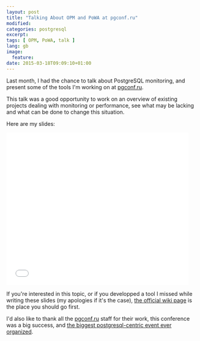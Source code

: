 ```yaml
---
layout: post
title: "Talking About OPM and PoWA at pgconf.ru"
modified:
categories: postgresql
excerpt:
tags: [ OPM, PoWA, talk ]
lang: gb
image:
  feature:
date: 2015-03-18T09:09:10+01:00
---
```


Last month, I had the chance to talk about PostgreSQL monitoring, and present
some of the tools I'm working on at [pgconf.ru](http://en.pgconf.ru/).

This talk was a good opportunity to work on an overview of existing projects
dealing with monitoring or performance, see what may be lacking and what can be
done to change this situation.

Here are my slides:


<iframe src="//www.slideshare.net/slideshow/embed_code/45811083" width="476" height="400" frameborder="0" marginwidth="0" marginheight="0" scrolling="no"></iframe>


If you're interested in this topic, or if you developped a tool I missed while
writing these slides (my apologies if it's the case),
[the official wiki page](https://wiki.postgresql.org/wiki/Monitoring)
is the place you should go first.

I'd also like to thank all the [pgconf.ru](http://en.pgconf.ru/) staff for their
work, this conference was a big success, and [the biggest postgresql-centric event
ever organized](https://twitter.com/DenishPatel/status/563710192672849920).

